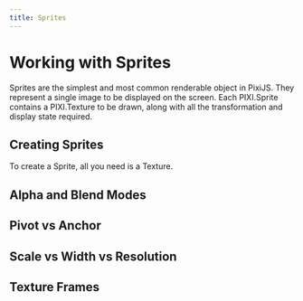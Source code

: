 ```yaml
---
title: Sprites
---
```

# Working with Sprites

Sprites are the simplest and most common renderable object in PixiJS.  They represent a single image to be displayed on the screen.  Each PIXI.Sprite contains a PIXI.Texture to be drawn, along with all the transformation and display state required.

## Creating Sprites

To create a Sprite, all you need is a Texture.

## Alpha and Blend Modes



## Pivot vs Anchor



## Scale vs Width vs Resolution



## Texture Frames
